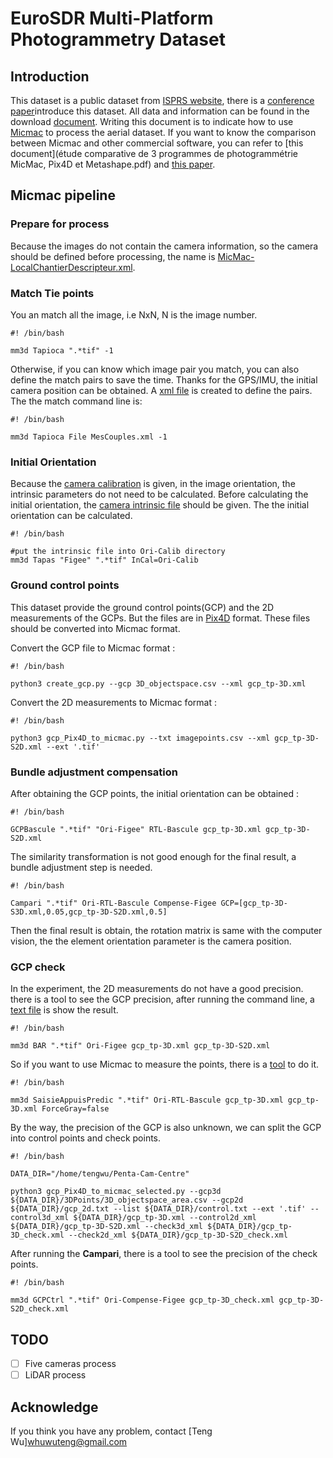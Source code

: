# EuroSDR Multi-Platform Photogrammetry Dataset

## Introduction

This dataset is a public dataset from [ISPRS website](https://www2.isprs.org/commissions/comm1/icwg-1-2/benchmark_main/), there is a [conference paper](https://www.isprs-ann-photogramm-remote-sens-spatial-inf-sci.net/II-3-W4/135/2015/isprsannals-II-3-W4-135-2015.pdf)introduce this dataset.  All data and information can be found in the download [document](description_and_download_links_v3.pdf). Writing this document is to indicate how to use [Micmac](https://github.com/micmacIGN/micmac) to process the  aerial dataset. If you want to know the comparison between Micmac and other commercial software, you can refer to [this document](étude comparative de 3 programmes de photogrammétrie MicMac, Pix4D et Metashape.pdf) and [this paper](https://www.mdpi.com/2220-9964/9/3/164).

## Micmac pipeline

### Prepare for process

Because the images do not contain the camera information, so the camera should be defined before processing, the name is [MicMac-LocalChantierDescripteur.xml](MicMac-LocalChantierDescripteur.xml).

### Match Tie points

You an match all the image, i.e NxN, N is the image number.

``` shell
#! /bin/bash

mm3d Tapioca ".*tif" -1
```

Otherwise, if you can know which image pair you match, you can also define the match pairs to save the time. Thanks for the GPS/IMU, the initial camera position can be obtained. A [xml file](MesCouples.xml) is created to define the pairs. The the match command line is:

``` shell
#! /bin/bash

mm3d Tapioca File MesCouples.xml -1
```
### Initial Orientation

Because the [camera calibration](2014-PENTA-01.pdf) is given, in the image orientation, the intrinsic parameters do not need to be calculated. Before calculating the initial orientation, the [camera intrinsic file](AutoCal_Foc-50000_Cam-Canon_EOS_5D_Mark_II.xml) should be given. The the initial orientation can be calculated.
``` shell
#! /bin/bash

#put the intrinsic file into Ori-Calib directory
mm3d Tapas "Figee" ".*tif" InCal=Ori-Calib
```
### Ground control points

This dataset provide the ground control points(GCP) and the 2D measurements of the GCPs. But the files are in [Pix4D](https://support.pix4d.com/hc/en-us/articles/202558699-Using-GCPs) format. These files should be converted into Micmac format.

Convert the GCP file to Micmac format :
``` shell
#! /bin/bash

python3 create_gcp.py --gcp 3D_objectspace.csv --xml gcp_tp-3D.xml
```

Convert the 2D measurements to Micmac format :
``` shell
#! /bin/bash

python3 gcp_Pix4D_to_micmac.py --txt imagepoints.csv --xml gcp_tp-3D-S2D.xml --ext '.tif'
```

### Bundle adjustment compensation

After obtaining the GCP points, the initial orientation can be obtained :
``` shell
#! /bin/bash

GCPBascule ".*tif" "Ori-Figee" RTL-Bascule gcp_tp-3D.xml gcp_tp-3D-S2D.xml
```

The similarity transformation is not good enough for the final result, a bundle adjustment step is  needed.
``` shell
#! /bin/bash

Campari ".*tif" Ori-RTL-Bascule Compense-Figee GCP=[gcp_tp-3D-S3D.xml,0.05,gcp_tp-3D-S2D.xml,0.5] 
```
Then the final result is obtain, the rotation matrix is same with the computer vision, the the element orientation parameter is the camera position.

### GCP check

In the experiment, the 2D measurements do not have a good precision. there is a tool to see the GCP precision, after running the command line, a [text file](ResulBar.txt) is show the result.
``` shell
#! /bin/bash

mm3d BAR ".*tif" Ori-Figee gcp_tp-3D.xml gcp_tp-3D-S2D.xml
```

So if you want to use Micmac to measure the points, there is a [tool](https://micmac.ensg.eu/index.php/SaisieAppuisPredic) to do it.

``` shell
#! /bin/bash

mm3d SaisieAppuisPredic ".*tif" Ori-RTL-Bascule gcp_tp-3D.xml gcp_tp-3D.xml ForceGray=false 
```

By the way, the precision of the GCP is also unknown, we can split the GCP into control points and check points. 
``` shell
#! /bin/bash

DATA_DIR="/home/tengwu/Penta-Cam-Centre"

python3 gcp_Pix4D_to_micmac_selected.py --gcp3d ${DATA_DIR}/3DPoints/3D_objectspace_area.csv --gcp2d ${DATA_DIR}/gcp_2d.txt --list ${DATA_DIR}/control.txt --ext '.tif' --control3d_xml ${DATA_DIR}/gcp_tp-3D.xml --control2d_xml ${DATA_DIR}/gcp_tp-3D-S2D.xml --check3d_xml ${DATA_DIR}/gcp_tp-3D_check.xml --check2d_xml ${DATA_DIR}/gcp_tp-3D-S2D_check.xml 
```

After running the **Campari**, there is a tool to see the precision of the check points.
``` shell
#! /bin/bash

mm3d GCPCtrl ".*tif" Ori-Compense-Figee gcp_tp-3D_check.xml gcp_tp-3D-S2D_check.xml
```

## TODO

- [ ] Five cameras process
- [ ] LiDAR process

## Acknowledge

If you think you have any problem, contact [Teng Wu]<whuwuteng@gmail.com>

